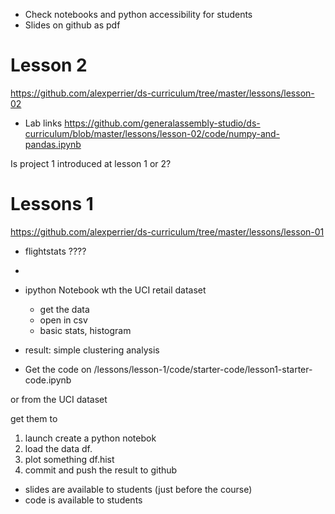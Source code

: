 * Check notebooks and python accessibility for students
* Slides on github as pdf

# Lesson 2
https://github.com/alexperrier/ds-curriculum/tree/master/lessons/lesson-02

* Lab links
https://github.com/generalassembly-studio/ds-curriculum/blob/master/lessons/lesson-02/code/numpy-and-pandas.ipynb

Is project 1 introduced at lesson 1 or 2?

# Lessons 1
https://github.com/alexperrier/ds-curriculum/tree/master/lessons/lesson-01

* flightstats ????
*

* ipython Notebook wth the UCI retail dataset
  * get the data
  * open in csv
  * basic stats, histogram
* result: simple clustering analysis

* Get the code on /lessons/lesson-1/code/starter-code/lesson1-starter-code.ipynb

or from the UCI dataset

get them to

1. launch create a python notebok
2. load the data df.
3. plot something df.hist
4. commit and push the result to github

* slides are available to students (just before the course)
* code is available to students

